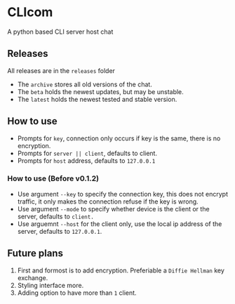 # CLIcom

A python based CLI server host chat

## Releases

All releases are in the `releases` folder
- The `archive` stores all old versions of the chat.
- The `beta` holds the newest updates, but may be unstable.
- The `latest` holds the newest tested and stable version.

## How to use

- Prompts for `key`, connection only occurs if key is the same, there is no encryption.
- Prompts for `server || client`, defaults to client.
- Prompts for `host` address, defaults to `127.0.0.1`


### How to use (Before v0.1.2)

- Use argument `--key` to specify the connection key, this does not encrypt traffic, it only makes the connection refuse if the key is wrong.
- Use argument `--mode` to specify whether device is the client or the server, defaults to `client.`
- Use arguemnt `--host` for the client only, use the local ip address of the server, defaults to `127.0.0.1`.

## Future plans

1. First and formost is to add encryption. Preferiable a `Diffie Hellman` key exchange.
2. Styling interface more.
3. Adding option to have more than `1` client.
